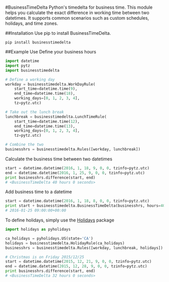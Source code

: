 #BusinessTimeDelta
Python's timedelta for business time. This module helps you calculate the exact difference in working time between two datetimes. It supports common scenarios such as custom schedules, holidays, and time zones.

##Installation
Use pip to install BusinessTimeDelta.

```shell
pip install businesstimedelta
```

##Example Use
Define your business hours

```python
import datetime
import pytz
import businesstimedelta

# Define a working day
workday = businesstimedelta.WorkDayRule(
    start_time=datetime.time(9),
    end_time=datetime.time(18),
    working_days=[0, 1, 2, 3, 4],
    tz=pytz.utc)

# Take out the lunch break
lunchbreak = businesstimedelta.LunchTimeRule(
    start_time=datetime.time(12),
    end_time=datetime.time(13),
    working_days=[0, 1, 2, 3, 4],
    tz=pytz.utc)

# Combine the two
businesshrs = businesstimedelta.Rules([workday, lunchbreak])
```

Calculate the business time between two datetimes

```python
start = datetime.datetime(2016, 1, 18, 9, 0, 0, tzinfo=pytz.utc)
end = datetime.datetime(2016, 1, 25, 9, 0, 0, tzinfo=pytz.utc)
print businesshrs.difference(start, end)
# <BusinessTimeDelta 40 hours 0 seconds>
```

Add business time to a datetime

```python
start = datetime.datetime(2016, 1, 18, 8, 0, 0, tzinfo=pytz.utc)
print start + businesstimedelta.BusinessTimeDelta(businesshrs, hours=40)
# 2016-01-25 09:00:00+00:00
```

To define holidays, simply use the [Holidays](https://pypi.python.org/pypi/holidays) package

```python
import holidays as pyholidays

ca_holidays = pyholidays.US(state='CA')
holidays = businesstimedelta.HolidayRule(ca_holidays)
businesshrs = businesstimedelta.Rules([workday, lunchbreak, holidays])

# Christmas is on Friday 2015/12/25
start = datetime.datetime(2015, 12, 21, 9, 0, 0, tzinfo=pytz.utc)
end = datetime.datetime(2015, 12, 28, 9, 0, 0, tzinfo=pytz.utc)
print businesshrs.difference(start, end)
# <BusinessTimeDelta 32 hours 0 seconds>
```